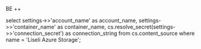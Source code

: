 BE
++

select
  settings->>'account_name' as account_name,
  settings->>'container_name' as container_name,
  cs.resolve_secret(settings->>'connection_secret') as connection_string
from cs.content_source
where name = 'Liseli Azure Storage';
